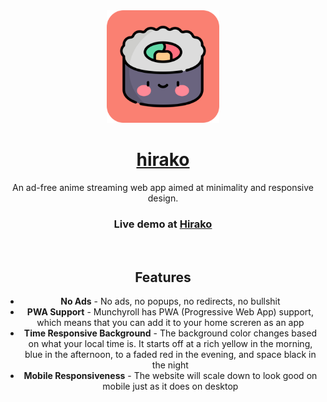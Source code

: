 <div align="center">
<a href="https://hirwko.onrender.com">
  <img src="public/icon-512x512.png" alt="logo" width="180"/>
<h1>hirako</h1>
</a>
An ad-free anime streaming web app aimed at minimality and responsive design. 
<br />

### Live demo at [Hirako](https://Hirwko.onrender.com)
<br />

 

## Features
- **No Ads** - No ads, no popups, no redirects, no bullshit
- **PWA Support** - Munchyroll has PWA (Progressive Web App) support, which means that you can add it to your home screren as an app
- **Time Responsive Background** - The background color changes based on what your local time is. It starts off at a rich yellow in the morning, blue in the afternoon, to a faded red in the evening, and space black in the night
- **Mobile Responsiveness** - The website will scale down to look good on mobile just as it does on desktop
